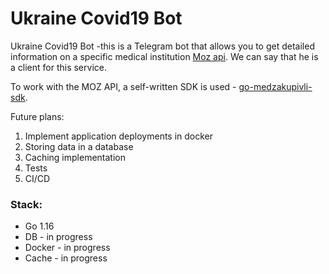 # Ukraine Covid19 Bot

Ukraine Covid19 Bot -this is a Telegram bot that allows you to get detailed information on a specific medical institution <a href="https://api.medzakupivli.com/">Moz api</a>. We can say that he is a client for this service.

To work with the MOZ API, a self-written SDK is used - <a href="https://github.com/DimaSorokin/go-medzakupivli-sdk">go-medzakupivli-sdk</a>.

Future plans:

1. Implement application deployments in docker
2. Storing data in a database
3. Caching implementation
4. Tests
5. CI/CD

### Stack:
- Go 1.16
- DB - in progress
- Docker - in progress
- Cache - in progress